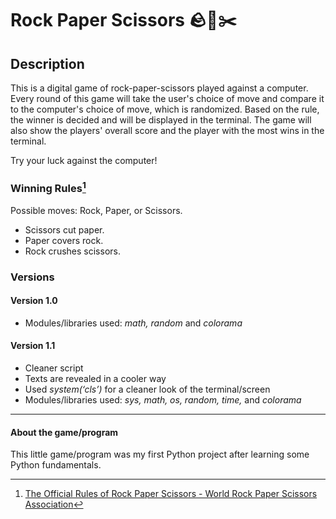 # Rock Paper Scissors 🪨📃✂️
## Description
This is a digital game of rock-paper-scissors played against a computer. Every round of this game will take the user's choice of move and compare it to the computer's choice of move, which is randomized. Based on the rule, the winner is decided and will be displayed in the terminal. The game will also show the players' overall score and the player with the most wins in the terminal.

Try your luck against the computer!
### Winning Rules[^1]
Possible moves: Rock, Paper, or Scissors.
+ Scissors cut paper.
+ Paper covers rock.
+ Rock crushes scissors.

### Versions
#### Version 1.0
+ Modules/libraries used: *math, random* and *colorama*
#### Version 1.1
+ Cleaner script
+ Texts are revealed in a cooler way
+ Used *system(‘cls’)* for a cleaner look of the terminal/screen
+ Modules/libraries used: *sys, math, os, random, time,* and *colorama*

---
#### About the game/program
This little game/program was my first Python project after learning some Python fundamentals.
[^1]: [The Official Rules of Rock Paper Scissors - World Rock Paper Scissors Association](https://wrpsa.com/the-official-rules-of-rock-paper-scissors/)
